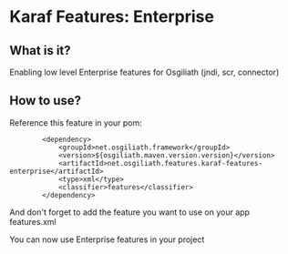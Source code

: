 # Karaf Features: Enterprise


## What is it?

Enabling low level Enterprise features for Osgiliath (jndi, scr, connector)

## How to use?

Reference this feature in your pom:
```
        <dependency>
			<groupId>net.osgiliath.framework</groupId>
			<version>${osgiliath.maven.version.version}</version>
			<artifactId>net.osgiliath.features.karaf-features-enterprise</artifactId>
			<type>xml</type>
			<classifier>features</classifier>
		</dependency>
```
And don't forget to add the feature you want to use on your app features.xml

You can now use Enterprise features in your project
